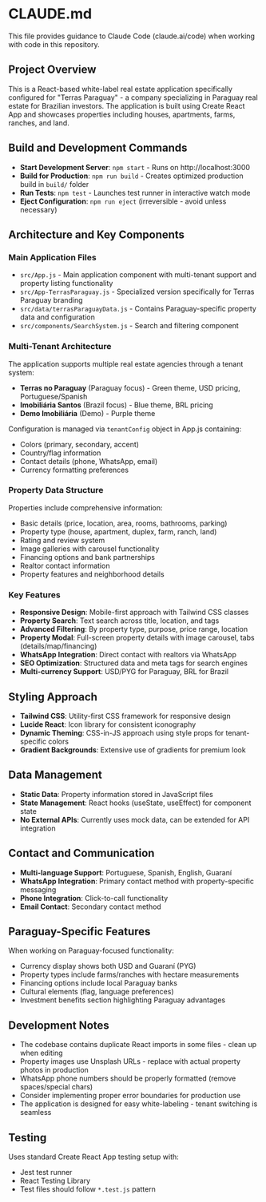 # CLAUDE.md

This file provides guidance to Claude Code (claude.ai/code) when working with code in this repository.

## Project Overview

This is a React-based white-label real estate application specifically configured for "Terras Paraguay" - a company specializing in Paraguay real estate for Brazilian investors. The application is built using Create React App and showcases properties including houses, apartments, farms, ranches, and land.

## Build and Development Commands

- **Start Development Server**: `npm start` - Runs on http://localhost:3000
- **Build for Production**: `npm run build` - Creates optimized production build in `build/` folder
- **Run Tests**: `npm test` - Launches test runner in interactive watch mode
- **Eject Configuration**: `npm run eject` (irreversible - avoid unless necessary)

## Architecture and Key Components

### Main Application Files

- `src/App.js` - Main application component with multi-tenant support and property listing functionality
- `src/App-TerrasParaguay.js` - Specialized version specifically for Terras Paraguay branding
- `src/data/terrasParaguayData.js` - Contains Paraguay-specific property data and configuration
- `src/components/SearchSystem.js` - Search and filtering component

### Multi-Tenant Architecture

The application supports multiple real estate agencies through a tenant system:
- **Terras no Paraguay** (Paraguay focus) - Green theme, USD pricing, Portuguese/Spanish
- **Imobiliária Santos** (Brazil focus) - Blue theme, BRL pricing
- **Demo Imobiliária** (Demo) - Purple theme

Configuration is managed via `tenantConfig` object in App.js containing:
- Colors (primary, secondary, accent)
- Country/flag information
- Contact details (phone, WhatsApp, email)
- Currency formatting preferences

### Property Data Structure

Properties include comprehensive information:
- Basic details (price, location, area, rooms, bathrooms, parking)
- Property type (house, apartment, duplex, farm, ranch, land)
- Rating and review system
- Image galleries with carousel functionality
- Financing options and bank partnerships
- Realtor contact information
- Property features and neighborhood details

### Key Features

- **Responsive Design**: Mobile-first approach with Tailwind CSS classes
- **Property Search**: Text search across title, location, and tags
- **Advanced Filtering**: By property type, purpose, price range, location
- **Property Modal**: Full-screen property details with image carousel, tabs (details/map/financing)
- **WhatsApp Integration**: Direct contact with realtors via WhatsApp
- **SEO Optimization**: Structured data and meta tags for search engines
- **Multi-currency Support**: USD/PYG for Paraguay, BRL for Brazil

## Styling Approach

- **Tailwind CSS**: Utility-first CSS framework for responsive design
- **Lucide React**: Icon library for consistent iconography
- **Dynamic Theming**: CSS-in-JS approach using style props for tenant-specific colors
- **Gradient Backgrounds**: Extensive use of gradients for premium look

## Data Management

- **Static Data**: Property information stored in JavaScript files
- **State Management**: React hooks (useState, useEffect) for component state
- **No External APIs**: Currently uses mock data, can be extended for API integration

## Contact and Communication

- **Multi-language Support**: Portuguese, Spanish, English, Guaraní
- **WhatsApp Integration**: Primary contact method with property-specific messaging
- **Phone Integration**: Click-to-call functionality
- **Email Contact**: Secondary contact method

## Paraguay-Specific Features

When working on Paraguay-focused functionality:
- Currency display shows both USD and Guaraní (PYG)
- Property types include farms/ranches with hectare measurements
- Financing options include local Paraguay banks
- Cultural elements (flag, language preferences)
- Investment benefits section highlighting Paraguay advantages

## Development Notes

- The codebase contains duplicate React imports in some files - clean up when editing
- Property images use Unsplash URLs - replace with actual property photos in production
- WhatsApp phone numbers should be properly formatted (remove spaces/special chars)
- Consider implementing proper error boundaries for production use
- The application is designed for easy white-labeling - tenant switching is seamless

## Testing

Uses standard Create React App testing setup with:
- Jest test runner
- React Testing Library
- Test files should follow `*.test.js` pattern